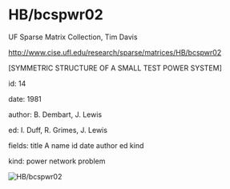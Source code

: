 # HB/bcspwr02

 UF Sparse Matrix Collection, Tim Davis

 http://www.cise.ufl.edu/research/sparse/matrices/HB/bcspwr02

 [SYMMETRIC STRUCTURE OF A SMALL TEST POWER SYSTEM]

 id: 14

 date: 1981

 author: B. Dembart, J. Lewis

 ed: I. Duff, R. Grimes, J. Lewis

 fields: title A name id date author ed kind

 kind: power network problem

![HB/bcspwr02](http://www2.research.att.com/~yifanhu/GALLERY/GRAPHS/GIF_SMALL/HB@bcspwr02.gif)
